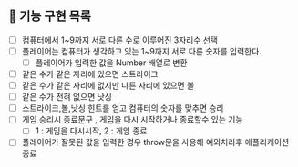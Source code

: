 ## 🚀 기능 구현 목록

- [ ] 컴퓨터에서 1~9까지 서로 다른 수로 이루어진 3자리수 선택
- [ ] 플레이어는 컴퓨터가 생각하고 있는 1~9까지 서로 다른 숫자를 입력한다.
    - [ ] 플레이어가 입력한 값을 Number 배열로 변환
- [ ] 같은 수가 같은 자리에 있으면 스트라이크
- [ ] 같은 수가 같은 자리에 없지만 다른 자리에 있으면 볼
- [ ] 같은 수가 전혀 없으면 낫싱
- [ ] 스트라이크,볼,낫싱 힌트를 얻고 컴퓨터의 숫자를 맞추면 승리
- [ ] 게임 승리시 종료문구 , 게임을 다시 시작하거나 종료할수 있는 기능
     - [ ] 1 : 게임을 다시시작, 2 : 게임 종료
- [ ] 플레이어가 잘못된 값을 입력한 경우 throw문을 사용해 예외처리후 애플리케이션 종료